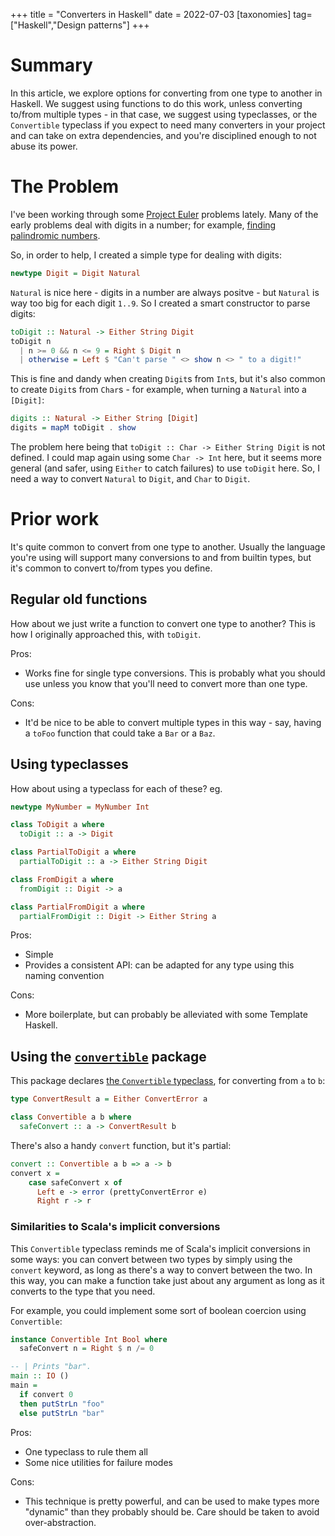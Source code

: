 +++
title = "Converters in Haskell"
date = 2022-07-03
[taxonomies]
tag=["Haskell","Design patterns"]
+++

# Summary

In this article, we explore options for converting from one type to another in
Haskell. We suggest using functions to do this work, unless converting to/from
multiple types - in that case, we suggest using typeclasses, or the
`Convertible` typeclass if you expect to need many converters in your project
and can take on extra dependencies, and you're disciplined enough to not abuse
its power.

# The Problem

I've been working through some [Project Euler](https://projecteuler.net/)
problems lately. Many of the early problems deal with digits in a number; for
example, [finding palindromic numbers](https://projecteuler.net/problem=4).

So, in order to help, I created a simple type for dealing with digits:

```haskell
newtype Digit = Digit Natural
```

`Natural` is nice here - digits in a number are always positve - but `Natural`
is way too big for each digit `1..9`. So I created a smart constructor to parse
digits:

```haskell
toDigit :: Natural -> Either String Digit
toDigit n
  | n >= 0 && n <= 9 = Right $ Digit n
  | otherwise = Left $ "Can't parse " <> show n <> " to a digit!"
```

This is fine and dandy when creating `Digit`s from `Int`s, but it's also common
to create `Digit`s from `Char`s - for example, when turning a `Natural` into a
`[Digit]`:

```haskell
digits :: Natural -> Either String [Digit]
digits = mapM toDigit . show
```

The problem here being that `toDigit :: Char -> Either String Digit` is not
defined. I could map again using some `Char -> Int` here, but it seems more
general (and safer, using `Either` to catch failures) to use `toDigit` here. So,
I need a way to convert `Natural` to `Digit`, and `Char` to `Digit`.


# Prior work

It's quite common to convert from one type to another. Usually the language
you're using will support many conversions to and from builtin types, but it's
common to convert to/from types you define.

## Regular old functions

How about we just write a function to convert one type to another? This is how I
originally approached this, with `toDigit`.

Pros:
  - Works fine for single type conversions. This is probably what you should use
    unless you know that you'll need to convert more than one type.

Cons:
  - It'd be nice to be able to convert multiple types in this way - say,
    having a `toFoo` function that could take a `Bar` or a `Baz`.

## Using typeclasses

How about using a typeclass for each of these? eg.

```haskell
newtype MyNumber = MyNumber Int

class ToDigit a where
  toDigit :: a -> Digit

class PartialToDigit a where
  partialToDigit :: a -> Either String Digit

class FromDigit a where
  fromDigit :: Digit -> a

class PartialFromDigit a where
  partialFromDigit :: Digit -> Either String a
```

Pros:
  - Simple
  - Provides a consistent API: can be adapted for any type using this naming
    convention

Cons:
  - More boilerplate, but can probably be alleviated with some Template Haskell.

## Using the [`convertible`](https://hackage.haskell.org/package/convertible) package

This package declares [the `Convertible`
typeclass](https://hackage.haskell.org/package/convertible-1.1.1.1/docs/Data-Convertible-Base.html#g:1),
for converting from `a` to `b`:

```haskell
type ConvertResult a = Either ConvertError a

class Convertible a b where
  safeConvert :: a -> ConvertResult b
```

There's also a handy `convert` function, but it's partial:

```haskell
convert :: Convertible a b => a -> b
convert x =
    case safeConvert x of
      Left e -> error (prettyConvertError e)
      Right r -> r
```

### Similarities to Scala's implicit conversions

This `Convertible` typeclass reminds me of Scala's implicit conversions in
some ways: you can convert between two types by simply using the `convert`
keyword, as long as there's a way to convert between the two. In this way,
you can make a function take just about any argument as long as it converts
to the type that you need.

For example, you could implement some sort of boolean coercion using
`Convertible`:

```haskell
instance Convertible Int Bool where
  safeConvert n = Right $ n /= 0

-- | Prints "bar".
main :: IO ()
main =
  if convert 0
  then putStrLn "foo"
  else putStrLn "bar"
```

Pros:
  - One typeclass to rule them all
  - Some nice utilities for failure modes

Cons:
  - This technique is pretty powerful, and can be used to make types more
    "dynamic" than they probably should be. Care should be taken to avoid
    over-abstraction.